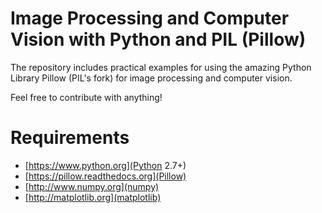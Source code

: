 # Image Processing and Computer Vision with Python and PIL (Pillow)

The repository includes practical examples for using the amazing Python Library Pillow (PIL's fork) for image processing and computer vision.

Feel free to contribute with anything!

# Requirements

- [https://www.python.org](Python 2.7+)
- [https://pillow.readthedocs.org](Pillow)
- [http://www.numpy.org](numpy)
- [http://matplotlib.org](matplotlib)
